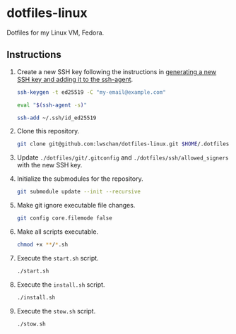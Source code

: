 # dotfiles-linux

Dotfiles for my Linux VM, Fedora.

## Instructions

1. Create a new SSH key following the instructions in [generating a new SSH key and adding it to the ssh-agent](https://docs.github.com/en/authentication/connecting-to-github-with-ssh/generating-a-new-ssh-key-and-adding-it-to-the-ssh-agent).

   ```bash
   ssh-keygen -t ed25519 -C "my-email@example.com"
   ```

   ```bash
   eval "$(ssh-agent -s)"
   ```

   ```bash
   ssh-add ~/.ssh/id_ed25519
   ```

2. Clone this repository.

   ```bash
   git clone git@github.com:lwschan/dotfiles-linux.git $HOME/.dotfiles
   ```

3. Update `./dotfiles/git/.gitconfig` and `./dotfiles/ssh/allowed_signers` with the new SSH key.

4. Initialize the submodules for the repository.

   ```bash
   git submodule update --init --recursive
   ```

5. Make git ignore executable file changes.

   ```bash
   git config core.filemode false
   ```

6. Make all scripts executable.

   ```bash
   chmod +x **/*.sh
   ```

7. Execute the `start.sh` script.

   ```bash
   ./start.sh
   ```

8. Execute the `install.sh` script.

   ```bash
   ./install.sh
   ```

9. Execute the `stow.sh` script.

   ```bash
   ./stow.sh
   ```
